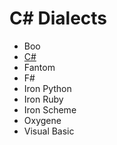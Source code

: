 # C# Dialects

- Boo
- [C#](https://github.com/dotnet/csharplang)
- Fantom
- F#
- Iron Python
- Iron Ruby
- Iron Scheme
- Oxygene
- Visual Basic
